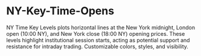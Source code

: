# NY-Key-Time-Opens
NY Time Key Levels plots horizontal lines at the New York midnight, London open (10:00 NY), and New York close (18:00 NY) opening prices. These levels highlight institutional session starts, acting as potential support and resistance for intraday trading. Customizable colors, styles, and visibility.
